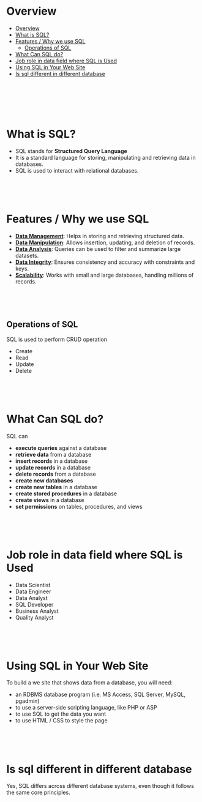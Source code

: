 # Overview

- [Overview](#overview)
- [What is SQL?](#what-is-sql)
- [Features / Why we use SQL](#features--why-we-use-sql)
  - [Operations of SQL](#operations-of-sql)
- [What Can SQL do?](#what-can-sql-do)
- [Job role in data field where SQL is Used](#job-role-in-data-field-where-sql-is-used)
- [Using SQL in Your Web Site](#using-sql-in-your-web-site)
- [Is sql different in different database](#is-sql-different-in-different-database)

&nbsp;

&nbsp;

&nbsp;

# What is SQL?

- SQL stands for **Structured Query Language**
- It is a standard language for storing, manipulating and retrieving data in databases.
- SQL is used to interact with relational databases.

&nbsp;

&nbsp;

# Features / Why we use SQL

- **<u>Data Management</u>**: Helps in storing and retrieving structured data.
- **<u>Data Manipulation</u>**: Allows insertion, updating, and deletion of records.
- **<u>Data Analysis</u>**: Queries can be used to filter and summarize large datasets.
- **<u>Data Integrity</u>**: Ensures consistency and accuracy with constraints and keys.
- **<u>Scalability</u>**: Works with small and large databases, handling millions of records.

&nbsp;

&nbsp;

## Operations of SQL

SQL is used to perform CRUD operation

- Create
- Read
- Update
- Delete

&nbsp;

&nbsp;

# What Can SQL do?

SQL can

- **execute queries** against a database
- **retrieve data** from a database
- **insert records** in a database
- **update records** in a database
- **delete records** from a database
- **create new databases**
- **create new tables** in a database
- **create stored procedures** in a database
- **create views** in a database
- **set permissions** on tables, procedures, and views

&nbsp;

&nbsp;

# Job role in data field where SQL is Used

- Data Scientist
- Data Engineer
- Data Analyst
- SQL Developer
- Business Analyst
- Quality Analyst

&nbsp;

&nbsp;

# Using SQL in Your Web Site

To build a we site that shows data from a database, you will need:

- an RDBMS database program (i.e. MS Access, SQL Server, MySQL, pgadmin)
- to use a server-side scripting language, like PHP or ASP
- to use SQL to get the data you want
- to use HTML / CSS to style the page

&nbsp;

&nbsp;

# Is sql different in different database

Yes, SQL differs across different database systems, even though it follows the same core principles.

&nbsp;

&nbsp;

&nbsp;

&nbsp;

&nbsp;

&nbsp;

&nbsp;

&nbsp;
